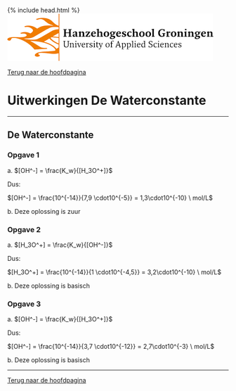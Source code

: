 {% include head.html %}
![Hanze](../hanze/hanze.png)

[Terug naar de hoofdpagina ](../index.md)

# Uitwerkingen De Waterconstante 

---

## De Waterconstante

### Opgave 1

a. $[OH^-] = \frac{K_w}{[H_3O^+]}$  

Dus:  

$[OH^-] = \frac{10^{-14}}{7,9 \cdot10^{-5}} = 1,3\cdot10^{-10} \ mol/L$  

b. Deze oplossing is zuur  

### Opgave 2

a. $[H_3O^+] = \frac{K_w}{[OH^-]}$  

Dus:

$[H_3O^+] = \frac{10^{-14}}{1 \cdot10^{-4,5}} = 3,2\cdot10^{-10} \ mol/L$  

b. Deze oplossing is basisch  

### Opgave 3

a. $[OH^-] = \frac{K_w}{[H_3O^+]}$  

Dus:  

$[OH^-] = \frac{10^{-14}}{3,7 \cdot10^{-12}} = 2,7\cdot10^{-3} \ mol/L$  

b. Deze oplossing is basisch  


---

[Terug naar de hoofdpagina ](../index.md)

